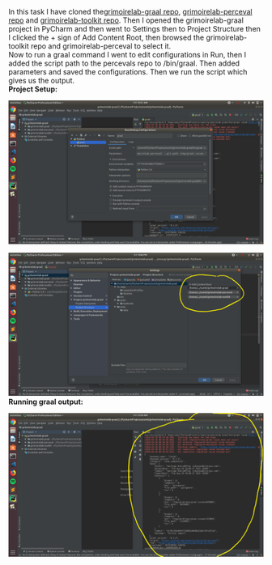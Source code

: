 In this task I have cloned the[grimoirelab-graal repo](https://github.com/chaoss/grimoirelab-graal.git), [grimoirelab-perceval repo](https://github.com/chaoss/grimoirelab-perceval.git) and [grimoirelab-toolkit repo](https://github.com/chaoss/grimoirelab-toolkit.git). Then I opened the grimoirelab-graal project in PyCharm and then went to Settings then to Project Structure then I clicked the + sign of Add Content Root, then browsed the grimoirelab-toolkit repo and grimoirelab-perceval to select it. <br />
Now to run a graal command I went to edit configurations in Run, then I added the script path to the percevals repo to /bin/graal. Then added parameters and saved the configurations. Then we run the script which gives us the output.
<br />
**Project Setup:**<br />

![setup](img2.png)
<br />

![setup](img3.png)
<br />
**Running graal output:**<br />

![command](img1.png)

